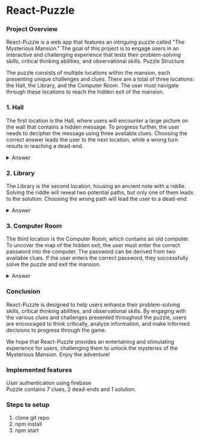 # React-Puzzle
### Project Overview

React-Puzzle is a web app that features an intriguing puzzle called "The Mysterious Mansion." The goal of this project is to engage users in an interactive and challenging experience that tests their problem-solving skills, critical thinking abilities, and observational skills.
Puzzle Structure

The puzzle consists of multiple locations within the mansion, each presenting unique challenges and clues. There are a total of three locations: the Hall, the Library, and the Computer Room. The user must navigate through these locations to reach the hidden exit of the mansion.
### 1. Hall

The first location is the Hall, where users will encounter a large picture on the wall that contains a hidden message. To progress further, the user needs to decipher the message using three available clues. Choosing the correct answer leads the user to the next location, while a wrong turn results in reaching a dead-end.
<details><summary>Answer</summary>
<p>
  To solve this, look at the image. At the rightmost bottom of the image you will find a text saying "Hidari ni iku" which means "Go left" in japanese. So answer is go left. 
</p>
</details>

### 2. Library

The Library is the second location, housing an ancient note with a riddle. Solving the riddle will reveal two potential paths, but only one of them leads to the solution. Choosing the wrong path will lead the user to a dead-end.
<details><summary>Answer</summary>
<p>
  To solve this, look at the note. You can observe that there is something written on it. It says "I have keys that open no locks, I have space but no room, you can enter but cannot go outside. What am I?" It means "keyboard".
</p>
</details>

### 3. Computer Room

The third location is the Computer Room, which contains an old computer. To uncover the map of the hidden exit, the user must enter the correct password into the computer. The password can be derived from two available clues. If the user enters the correct password, they successfully solve the puzzle and exit the mansion.
<details><summary>Answer</summary>
<p>
  To solve this, we get an item after solving the library puzzle. When smashed it will give us the note containing the password and enter the password to successfully unlock computer and access the map of the hidden exit.
</p>
</details>

### Conclusion
React-Puzzle is designed to help users enhance their problem-solving skills, critical thinking abilities, and observational skills. By engaging with the various clues and challenges presented throughout the puzzle, users are encouraged to think critically, analyze information, and make informed decisions to progress through the game.

We hope that React-Puzzle provides an entertaining and stimulating experience for users, challenging them to unlock the mysteries of the Mysterious Mansion. Enjoy the adventure!

### Implemented features
User authentication using firebase<br/>
Puzzle contains 7 clues, 2 dead-ends and 1 solution.

### Steps to setup
1) clone git repo 
2) npm install
3) npm start
